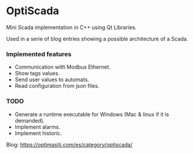 # OptiScada
Mini Scada implementation in C++ using Qt Libraries.

Used in a serie of blog entries showing a possible architecture of a Scada.

### Implemented features
- Communication with Modbus Ethernet.
- Show tags values.
- Send user values to automats.
- Read configuration from json files.

### TODO
- Generate a runtime executable for Windows (Mac & linux if it is demanded).
- Implement alarms.
- Implement historic.

Blog: https://optimasiti.com/es/category/optiscada/
